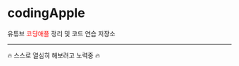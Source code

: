 # codingApple

유튜브 <span style="color:red">코딩애플</span> 정리 및 코드 연습 저장소

---------------------------

:fire: 스스로 열심히 해보려고 노력중 :fire:
